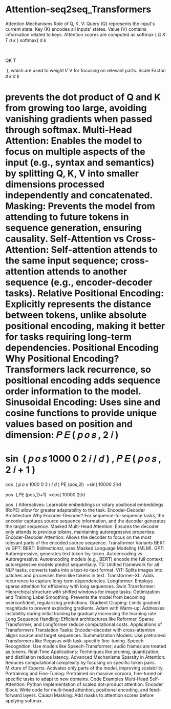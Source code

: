 # Attention-seq2seq_Transformers

Attention Mechanisms
Role of Q, K, V: Query (Q) represents the input's current state. Key (K) encodes all inputs' states. Value (V) contains information related to keys. Attention scores are computed as 
softmax
(
𝑄
𝐾
𝑇
𝑑
𝑘
)
softmax( 
d 
k
​
 
​
 
QK 
T
 
​
 ), which are used to weight 
𝑉
V for focusing on relevant parts.
Scale Factor: 
𝑑
𝑘
d 
k
​
 
​
  prevents the dot product of Q and K from growing too large, avoiding vanishing gradients when passed through softmax.
Multi-Head Attention: Enables the model to focus on multiple aspects of the input (e.g., syntax and semantics) by splitting Q, K, V into smaller dimensions processed independently and concatenated.
Masking: Prevents the model from attending to future tokens in sequence generation, ensuring causality.
Self-Attention vs Cross-Attention: Self-attention attends to the same input sequence; cross-attention attends to another sequence (e.g., encoder-decoder tasks).
Relative Positional Encoding: Explicitly represents the distance between tokens, unlike absolute positional encoding, making it better for tasks requiring long-term dependencies.
Positional Encoding
Why Positional Encoding? Transformers lack recurrence, so positional encoding adds sequence order information to the model.
Sinusoidal Encoding: Uses sine and cosine functions to provide unique values based on position and dimension:
𝑃
𝐸
(
𝑝
𝑜
𝑠
,
2
𝑖
)
=
sin
⁡
(
𝑝
𝑜
𝑠
1000
0
2
𝑖
/
𝑑
)
,
𝑃
𝐸
(
𝑝
𝑜
𝑠
,
2
𝑖
+
1
)
=
cos
⁡
(
𝑝
𝑜
𝑠
1000
0
2
𝑖
/
𝑑
)
PE 
(pos,2i)
​
 =sin( 
10000 
2i/d
 
pos
​
 ),PE 
(pos,2i+1)
​
 =cos( 
10000 
2i/d
 
pos
​
 )
Alternatives: Learnable embeddings or rotary positional embeddings (RoPE) allow for greater adaptability to the task.
Encoder-Decoder Architecture
Why Encoder-Decoder? For sequence-to-sequence tasks, the encoder captures source sequence information, and the decoder generates the target sequence.
Masked Multi-Head Attention: Ensures the decoder only attends to previous tokens, maintaining autoregressive properties.
Encoder-Decoder Attention: Allows the decoder to focus on the most relevant parts of the encoded source sequence.
Transformer Variants
BERT vs GPT:
BERT: Bidirectional, uses Masked Language Modeling (MLM).
GPT: Autoregressive, generates text token-by-token.
Autoencoding vs Autoregressive: Autoencoding models (e.g., BERT) encode the full context; autoregressive models predict sequentially.
T5: Unified framework for all NLP tasks, converts tasks into a text-to-text format.
ViT: Splits images into patches and processes them like tokens in text.
Transformer-XL: Adds recurrence to capture long-term dependencies.
Longformer: Employs sparse attention for efficiency with long sequences.
Swin Transformer: Hierarchical structure with shifted windows for image tasks.
Optimization and Training
Label Smoothing: Prevents the model from becoming overconfident, regularizing predictions.
Gradient Clipping: Limits gradient magnitude to prevent exploding gradients.
Adam with Warm-up: Addresses instability during initial training by gradually increasing the learning rate.
Long Sequence Handling: Efficient architectures like Reformer, Sparse Transformer, and Longformer reduce computational costs.
Applications of Transformers
Translation Tasks: Encoder-decoder with cross-attention aligns source and target sequences.
Summarization Models: Use pretrained Transformers like Pegasus with task-specific fine-tuning.
Speech Recognition: Use models like Speech-Transformer; audio frames are treated as tokens.
Real-Time Applications: Techniques like pruning, quantization, and distillation reduce latency.
Advanced Mechanisms
Sparsity in Attention: Reduces computational complexity by focusing on specific token pairs.
Mixture of Experts: Activates only parts of the model, improving scalability.
Pretraining and Fine-Tuning: Pretrained on massive corpora, fine-tuned on specific tasks to adapt to new domains.
Code Examples
Multi-Head Self-Attention: Python implementation of scaled dot-product attention.
Encoder Block: Write code for multi-head attention, positional encoding, and feed-forward layers.
Causal Masking: Add masks to attention scores before applying softmax.
